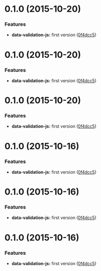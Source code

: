 <a name="0.1.0"></a>
# 0.1.0 (2015-10-20)


### Features

* **data-validation-js:** first version ([0f4dcc5](https://github.com/pierrecle/data-validation-js/commit/0f4dcc5))



<a name="0.1.0"></a>
# 0.1.0 (2015-10-20)


### Features

* **data-validation-js:** first version ([0f4dcc5](https://github.com/pierrecle/data-validation-js/commit/0f4dcc5))



<a name="0.1.0"></a>
# 0.1.0 (2015-10-20)


### Features

* **data-validation-js:** first version ([0f4dcc5](https://github.com/pierrecle/data-validation-js/commit/0f4dcc5))



<a name="0.1.0"></a>
# 0.1.0 (2015-10-16)


### Features

* **data-validation-js:** first version ([0f4dcc5](https://github.com/pierrecle/data-validation-js/commit/0f4dcc5))



<a name="0.1.0"></a>
# 0.1.0 (2015-10-16)


### Features

* **data-validation-js:** first version ([0f4dcc5](https://github.com/pierrecle/data-validation-js/commit/0f4dcc5))



<a name="0.1.0"></a>
# 0.1.0 (2015-10-16)


### Features

* **data-validation-js:** first version ([0f4dcc5](https://github.com/pierrecle/data-validation-js/commit/0f4dcc5))



